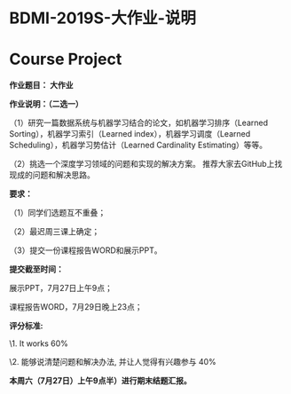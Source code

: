 # BDMI-2019S-大作业-说明

# Course Project 

**作业题目： 大作业**

 

**作业说明：（二选一）**

 

（1）研究一篇数据系统与机器学习结合的论文，如机器学习排序（Learned Sorting），机器学习索引（Learned index），机器学习调度（Learned Scheduling），机器学习势估计（Learned Cardinality Estimating）等等。

 

（2）挑选一个深度学习领域的问题和实现的解决方案。 推荐大家去GitHub上找现成的问题和解决思路。

 

**要求：**

（1）同学们选题互不重叠；

（2）最迟周三课上确定； 

（3）提交一份课程报告WORD和展示PPT。



**提交截至时间：**

展示PPT，7月27日上午9点；

课程报告WORD，7月29日晚上23点； 



**评分标准:**

\1. It works 60%

\2. 能够说清楚问题和解决办法, 并让人觉得有兴趣参与 40%

 

**本周六（7月27日）上午9点半）进行期末结题汇报。**
